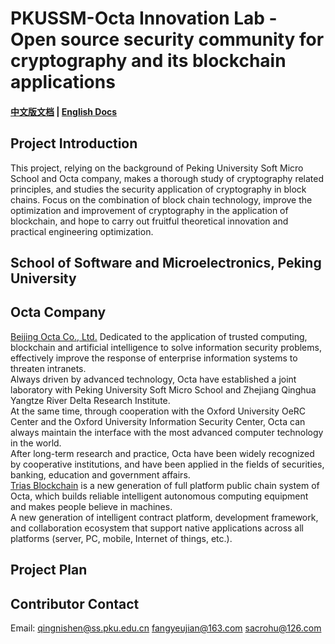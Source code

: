 # PKUSSM-Octa Innovation Lab - Open source security community for cryptography and its blockchain applications   

#### [中文版文档](https://github.com/triasteam/Trias-PKU/blob/master/README.md)   |   [English Docs](https://github.com/triasteam/Trias-PKU/blob/master/README-EN.md)

## Project Introduction   
This project, relying on the background of Peking University Soft Micro School and Octa company, makes a thorough study of cryptography related principles, and studies the security application of cryptography in block chains.
Focus on the combination of block chain technology, improve the optimization and improvement of cryptography in the application of blockchain, and hope to carry out fruitful theoretical innovation and practical engineering optimization.

## School of Software and Microelectronics, Peking University   
<Todo>

## Octa Company   
[Beijing Octa Co., Ltd.](https://www.8lab.cn/aboutOcta.html) 
Dedicated to the application of trusted computing, blockchain and artificial intelligence to solve information security problems, effectively improve the response of enterprise information systems to threaten intranets.   
Always driven by advanced technology, Octa have established a joint laboratory with Peking University Soft Micro School and Zhejiang Qinghua Yangtze River Delta Research Institute.   
At the same time, through cooperation with the Oxford University OeRC Center and the Oxford University Information Security Center, Octa can always maintain the interface with the most advanced computer technology in the world.   
After long-term research and practice, Octa have been widely recognized by cooperative institutions, and have been applied in the fields of securities, banking, education and government affairs.   
[Trias Blockchain](https://www.trias.one/) is a new generation of full platform public chain system of Octa, which builds reliable intelligent autonomous computing equipment and makes people believe in machines.   
A new generation of intelligent contract platform, development framework, and collaboration ecosystem that support native applications across all platforms (server, PC, mobile, Internet of things, etc.).

## Project Plan  
<Todo>

## Contributor Contact
Email:  qingnishen@ss.pku.edu.cn
        fangyeujian@163.com
        sacrohu@126.com
